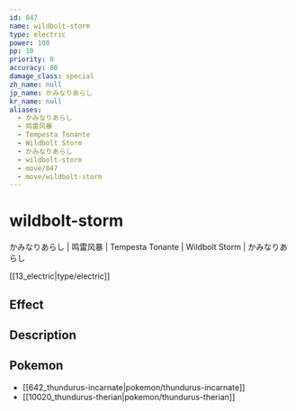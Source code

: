 ```yaml
---
id: 847
name: wildbolt-storm
type: electric
power: 100
pp: 10
priority: 0
accuracy: 80
damage_class: special
zh_name: null
jp_name: かみなりあらし
kr_name: null
aliases:
  - かみなりあらし
  - 鸣雷风暴
  - Tempesta Tonante
  - Wildbolt Storm
  - かみなりあらし
  - wildbolt-storm
  - move/847
  - move/wildbolt-storm
---
```

# wildbolt-storm
    
かみなりあらし | 鸣雷风暴 | Tempesta Tonante | Wildbolt Storm | かみなりあらし

[[13_electric|type/electric]]

## Effect



## Description



## Pokemon

- [[642_thundurus-incarnate|pokemon/thundurus-incarnate]]
- [[10020_thundurus-therian|pokemon/thundurus-therian]]

